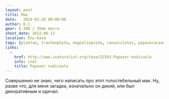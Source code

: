 ```yaml
---
layout: post
title: Мак
date:   2016-03-26 00:00:00
author: К.С.
gear: E-300 / 35mm macro
shoot_date: 2012-06-13
location: Ёль-база
tags: [plantae, tracheophyta, magnoliopsida, ranunculales, papaveraceae, papaver, papaver nudicaule]
links:
  -
    href: http://www.inaturalist.org/taxa/52503-Papaver-nudicaule
    info: inat
    title: Papaver nudicaule
---
```


Совершенно не знаю, чего написать про этот голостебельный мак. Ну, разве что, для меня загадка, изначально он дикий, или был декоративным и одичал.
